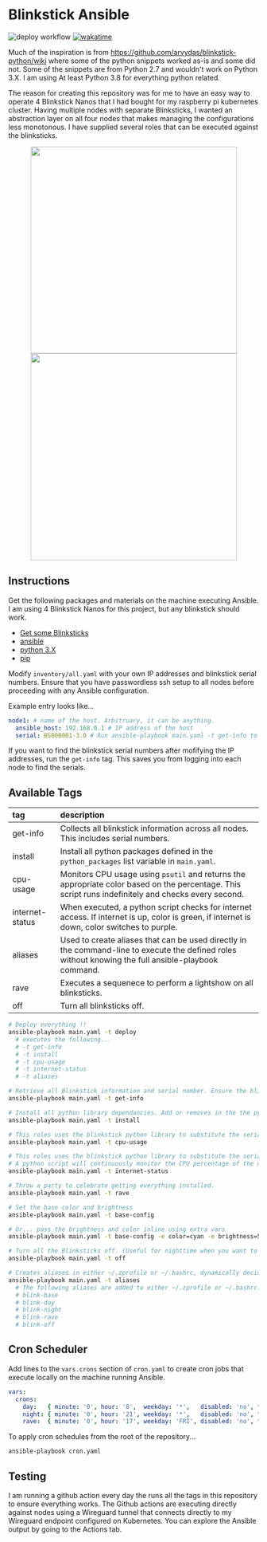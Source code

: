 # Blinkstick Ansible

![deploy workflow](https://github.com/gregnrobinson/blinkstick-ansible/actions/workflows/ansible-test.yml/badge.svg) [![wakatime](https://wakatime.com/badge/github/gregnrobinson/blinkstick-ansible.svg)](https://wakatime.com/badge/github/gregnrobinson/blinkstick-ansible)

Much of the inspiration is from https://github.com/arvydas/blinkstick-python/wiki where some of the python snippets worked as-is and some did not. Some of the snippets are from Python 2.7 and wouldn't work on Python 3.X. I am using At least Python 3.8 for everything python related.

The reason for creating this repository was for me to have an easy way to operate 4 Blinkstick Nanos that I had bought for my raspberry pi kubernetes cluster. Having multiple nodes with separate Blinksticks, I wanted an abstraction layer on all four nodes that makes managing the configurations less monotonous. I have supplied several roles that can be executed against the blinksticks.

<p align="center">
  <img src="https://user-images.githubusercontent.com/26353407/126090043-1788cdf8-8f37-4aba-a160-d526d99923f5.jpg" width="415" />
  <img src="https://user-images.githubusercontent.com/26353407/126090049-028d24e4-5ed2-4389-b4d3-83007da041b6.jpg" width="415" />
</p>

## Instructions

Get the following packages and materials on the machine executing Ansible. I am using 4 Blinkstick Nanos for this project, but any blinkstick should work.

- [Get some Blinksticks](https://www.blinkstick.com/products/blinkstick-nano)
- [ansible](https://docs.ansible.com/ansible/latest/installation_guide/intro_installation.html)
- [python 3.X](https://www.python.org/downloads/)
- [pip](https://pip.pypa.io/en/stable/installing/)

Modify `inventory/all.yaml` with your own IP addresses and blinkstick serial numbers. Ensure that you have passwordless ssh setup to all nodes before proceeding with any Ansible configuration.

Example entry looks like...
```yaml
node1: # name of the host. Arbitruary, it can be anything.
  ansible_host: 192.168.0.1 # IP address of the host
  serial: BS000001-3.0 # Run ansible-playbook main.yaml -t get-info to get this value for each node.
```

If you want to find the blinkstick serial numbers after mofifying the IP addresses, run the `get-info` tag. This saves you from logging into each node to find the serials.

## Available Tags

| tag      |      description     |
|:----------|:-------------|
| get-info       | Collects all blinkstick information across all nodes. This includes serial numbers. |
| install         | Install all python packages defined in the `python_packages` list variable in `main.yaml`. |
| cpu-usage       | Monitors CPU usage using `psutil` and returns the appropriate color based on the percentage. This script runs indefinitely and checks every second. | 
| internet-status | When executed, a python script checks for internet access. If internet is up, color is green, if internet is down, color switches to purple. |
| aliases | Used to create aliases that can be used directly in the command-line to execute the defined roles without knowing the full ansible-playbook command.  |
| rave | Executes a sequenece to perform a lightshow on all blinksticks. |
| off | Turn all blinksticks off. |

```bash
# Deploy everything !!
ansible-playbook main.yaml -t deploy
  # executes the following...
  # -t get-info
  # -t install
  # -t cpu-usage
  # -t internet-status
  # -t aliases

# Retrieve all Blinkstick information and serial number. Ensure the blinkstick is plugged into a USB slot before executing.
ansible-playbook main.yaml -t get-info

# Install all python library dependancies. Add or removes in the the python_packages list in main.yaml and re run this command to make the change on all nodes. 
ansible-playbook main.yaml -t install

# This roles uses the blinkstick python library to substitute the serial number from the ansible inventory and parse it as python. The script is then executed on the remote machines.
ansible-playbook main.yaml -t cpu-usage

# This roles uses the blinkstick python library to substitute the serial number from the ansible inventory and parse it as python. 
# A python script will continuously monitor the CPU percentage of the nodes and update the color accordingly.
ansible-playbook main.yaml -t internet-status

# Throw a party to celebrate getting everything installed.
ansible-playbook main.yaml -t rave

# Set the base color and brightness
ansible-playbook main.yaml -t base-config

# Or... pass the brightness and color inline using extra vars
ansible-playbook main.yaml -t base-config -e color=cyan -e brightness=50

# Turn all the Blinksticks off. (Useful for nighttime when you want to sleep. Use a cron to turn off automatically.)
ansible-playbook main.yaml -t off

# Creates aliases in either ~/.zprofile or ~/.bashrc, dynamically decided by the role.
ansible-playbook main.yaml -t aliases
  # The following aliases are added to either ~/.zprofile or ~/.bashrc....
  # blink-base
  # blink-day
  # blink-night
  # blink-rave
  # blink-off
```

## Cron Scheduler

Add lines to the `vars.crons` section of `cron.yaml` to create cron jobs that execute locally on the machine running Ansible.

```yaml
vars:
  crons:
    day:   { minute: '0', hour: '8',  weekday: '*',   disabled: 'no', tag: 'base-config', brightness: '70', color: 'green' }
    night: { minute: '0', hour: '21', weekday: '*',   disabled: 'no', tag: 'base-config', brightness: '20', color: 'cyan' }
    rave:  { minute: '0', hour: '17', weekday: 'FRI', disabled: 'no', tag: 'rave',        brightness: '80', color: 'cyan' }
```

To apply cron schedules from the root of the repository...

```bash
ansible-playbook cron.yaml
```

## Testing

I am running a github action every day the runs all the tags in this repository to ensure everything works. The Github actions are executing directly against nodes using a Wireguard tunnel that connects directly to my Wireguard endpoint configured on Kubernetes. You can explore the Ansible output by going to the Actions tab.
